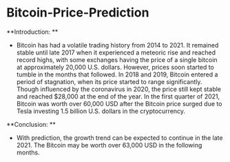 # Bitcoin-Price-Prediction

**Introduction: **

* Bitcoin has had a volatile trading history from 2014 to 2021. It remained stable until late 2017 when it experienced a meteoric rise and reached record highs, with some exchanges having the price of a single bitcoin at approximately 20,000 U.S. dollars. However, prices soon started to tumble in the months that followed. In 2018 and 2019, Bitcoin entered a period of stagnation, when its price started to range significantly. Though influenced by the coronavirus in 2020, the price still kept stable and reached $28,000 at the end of the year. In the first quarter of 2021, Bitcoin was worth over 60,000 USD after the Bitcoin price surged due to Tesla investing 1.5 billion U.S. dollars in the cryptocurrency. 

**Conclusion: **

* With prediction, the growth trend can be expected to continue in the late 2021. The Bitcoin may be worth over 63,000 USD in the following months.
